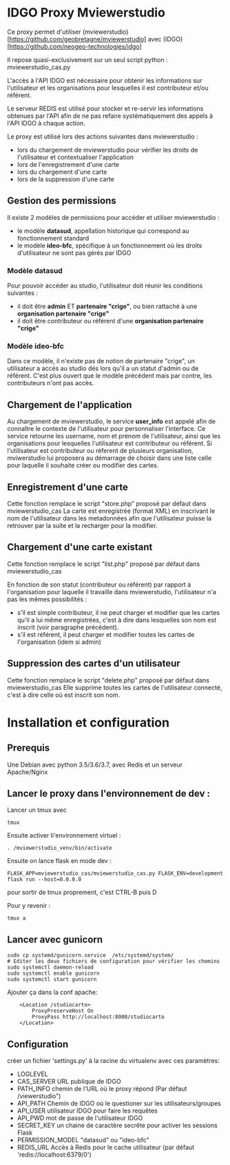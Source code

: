 # IDGO Proxy Mviewerstudio

Ce proxy permet d'utiliser (mviewerstudio)[https://github.com/geobretagne/mviewerstudio] avec (IDGO)[https://github.com/neogeo-technologies/idgo]

Il repose quasi-exclusivement sur un seul script python : mviewerstudio_cas.py

L'accès à l'API IDGO est nécessaire pour obtenir les informations sur l'utilisateur
et les organisations pour lesquelles il est contributeur et/ou référent.

Le serveur REDIS est utilisé pour stocker et re-servir les informations obtenues par l'API afin de
ne pas refaire systématiquement des appels à l'API IDGO à chaque action.

Le proxy est utilisé lors des actions suivantes dans mviewerstudio :
* lors du chargement de mviewerstudio pour vérifier les droits de l'utilisateur et contextualiser l'application
* lors de l'enregistrement d'une carte
* lors du chargement d'une carte
* lors de la suppression d'une carte


## Gestion des permissions

Il existe 2 modèles de permissions pour accéder et utiliser mviewerstudio :
- le modèle **datasud**, appellation historique qui correspond au fonctionnement standard
- le modèle **ideo-bfc**, spécifique à un fonctionnement où les droits d'utilisateur
ne sont pas gérés par IDGO

### Modèle datasud
Pour pouvoir accéder au studio, l'utilisateur doit réunir les conditions suivantes :
- il doit être **admin** ET **partenaire "crige"**, ou bien rattaché à une **organisation partenaire "crige"**
- il doit être contributeur ou référent d'une **organisation partenaire "crige"**

### Modèle ideo-bfc
Dans ce modèle, il n'existe pas de notion de partenaire "crige", un utilisateur a accés
au studio dés lors qu'il a un statut d'admin ou de référent.
C'est plus ouvert que le modèle précédent mais par contre, les contributeurs n'ont pas accès.

## Chargement de l'application

Au chargement de mviewerstudio, le service **user_info** est appelé afin de connaître le contexte
de l'utilisateur pour personnaliser l'interface.
Ce service retourne les username, nom et prénom de l'utilisateur, ainsi que les organisations pour lesquelles
l'utilisateur est contributeur ou référent. Si l'utilisateur est contributeur ou réferent de plusieurs
organisation, mviwerstudio lui proposera au démarrage de choisir dans une liste celle pour laquelle
il souhaite créer ou modifier des cartes.

## Enregistrement d'une carte

Cette fonction remplace le script "store.php" proposé par défaut dans mviewerstudio_cas
La carte est enregistrée (format XML) en inscrivant le nom de l'utilisateur dans les metadonnées
afin que l'utilisateur puisse la retrouver par la suite et la recharger pour la modifier.

## Chargement d'une carte existant

Cette fonction remplace le script "list.php" proposé par défaut dans mviewerstudio_cas

En fonction de son statut (contributeur ou référent) par rapport à l'organisation pour laquelle
il travaille dans mviewerstudio, l'utilisateur n'a pas les mêmes possibilités :
* s'il est simple contributeur, il ne peut charger et modifier que les cartes qu'il a lui même enregistrées,
c'est à dire dans lesquelles son nom est inscrit (voir paragraphe précédent).
* s'il est référent, il peut charger et modifier toutes les cartes de l'organisation (idem si admin)

## Suppression des cartes d'un utilisateur

Cette fonction remplace le script "delete.php" proposé par défaut dans mviewerstudio_cas
Elle supprime toutes les cartes de l'utilisateur connecté, c'est à dire celle où est inscrit son nom.


# Installation et configuration

## Prerequis

Une Debian avec python 3.5/3.6/3.7, avec Redis et un serveur Apache/Nginx

## Lancer le proxy dans l'environnement de dev :

Lancer un tmux avec
```
tmux
```

Ensuite activer li'environnement virtuel :
```
. /mviewerstudio_venv/bin/activate
```

Ensuite on lance flask en mode dev :
```
FLASK_APP=mviewerstudio_cas/mviewerstudio_cas.py FLASK_ENV=development flask run --host=0.0.0.0
```

pour sortir de tmux proprement, c'est CTRL-B puis D

Pour y revenir :
```
tmux a
```

## Lancer avec gunicorn

```
sudo cp systemd/gunicorn.service  /etc/systemd/system/
# Editer les deux fichiers de configuration pour vérifier les chemins
sudo systemctl daemon-reload
sudo systemctl enable gunicorn
sudo systemctl start gunicorn
```

Ajouter ça dans la conf apache:
```
    <Location /studiocarto>
        ProxyPreserveHost On
        ProxyPass http://localhost:8000/studiocarto
    </Location>
```

## Configuration

créer un fichier 'settings.py' à la racine du virtualenv avec ces paramètres:

* LOGLEVEL
* CAS\_SERVER URL publique de IDGO
* PATH\_INFO chemin de l'URL où le proxy répond (Par défaut /viewerstudio")
* API\_PATH Chemin de IDGO où le questioner sur les utilisateurs/groupes
* API\_USER utilisateur IDGO pour faire les requêtes
* API\_PWD mot de passe  de l'utilisateur IDGO
* SECRET\_KEY un chaine de caractère secrête pour activer les sessions Flask
* PERMISSION\_MODEL "datasud" ou "ideo-bfc"
* REDIS\_URL Accès à Redis pour le cache utilisateur (par défaut 'redis://localhost:6379/0')
